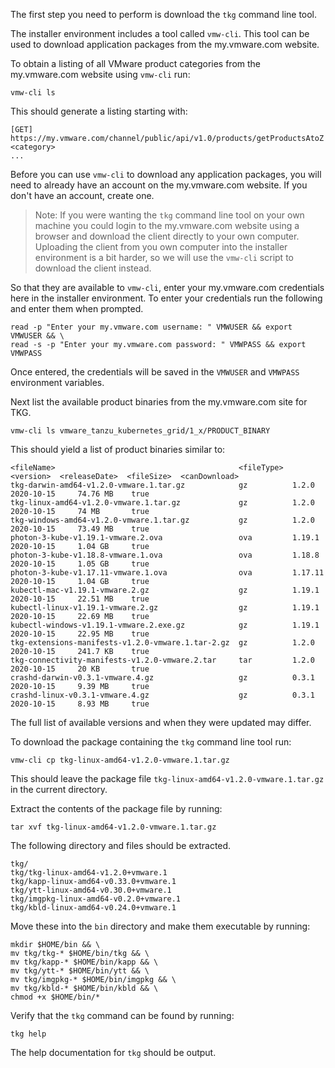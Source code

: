 The first step you need to perform is download the ``tkg`` command line tool.

The installer environment includes a tool called ``vmw-cli``. This tool can be used to download application packages from the my.vmware.com website.

To obtain a listing of all VMware product categories from the my.vmware.com website using ``vmw-cli`` run:

```execute-1
vmw-cli ls
```

This should generate a listing starting with:

```
[GET] https://my.vmware.com/channel/public/api/v1.0/products/getProductsAtoZ
<category>
...
```

Before you can use ``vmw-cli`` to download any application packages, you will need to already have an account on the my.vmware.com website. If you don't have an account, create one.

> Note: If you were wanting the ``tkg`` command line tool on your own machine you could login to the my.vmware.com website using a browser and download the client directly to your own computer. Uploading the client from you own computer into the installer environment is a bit harder, so we will use the ``vmw-cli`` script to download the client instead.

So that they are available to ``vmw-cli``, enter your my.vmware.com credentials here in the installer environment. To enter your credentials run the following and enter them when prompted.

```execute-1
read -p "Enter your my.vmware.com username: " VMWUSER && export VMWUSER && \
read -s -p "Enter your my.vmware.com password: " VMWPASS && export VMWPASS
```

Once entered, the credentials will be saved in the ``VMWUSER`` and ``VMWPASS`` environment variables.

Next list the available product binaries from the my.vmware.com site for TKG.

```execute-1
vmw-cli ls vmware_tanzu_kubernetes_grid/1_x/PRODUCT_BINARY
```

This should yield a list of product binaries similar to:

```
<fileName>                                         <fileType>  <version>  <releaseDate>  <fileSize>  <canDownload>
tkg-darwin-amd64-v1.2.0-vmware.1.tar.gz            gz          1.2.0      2020-10-15     74.76 MB    true         
tkg-linux-amd64-v1.2.0-vmware.1.tar.gz             gz          1.2.0      2020-10-15     74 MB       true         
tkg-windows-amd64-v1.2.0-vmware.1.tar.gz           gz          1.2.0      2020-10-15     73.49 MB    true         
photon-3-kube-v1.19.1-vmware.2.ova                 ova         1.19.1     2020-10-15     1.04 GB     true         
photon-3-kube-v1.18.8-vmware.1.ova                 ova         1.18.8     2020-10-15     1.05 GB     true         
photon-3-kube-v1.17.11-vmware.1.ova                ova         1.17.11    2020-10-15     1.04 GB     true         
kubectl-mac-v1.19.1-vmware.2.gz                    gz          1.19.1     2020-10-15     22.51 MB    true         
kubectl-linux-v1.19.1-vmware.2.gz                  gz          1.19.1     2020-10-15     22.69 MB    true         
kubectl-windows-v1.19.1-vmware.2.exe.gz            gz          1.19.1     2020-10-15     22.95 MB    true         
tkg-extensions-manifests-v1.2.0-vmware.1.tar-2.gz  gz          1.2.0      2020-10-15     241.7 KB    true         
tkg-connectivity-manifests-v1.2.0-vmware.2.tar     tar         1.2.0      2020-10-15     20 KB       true         
crashd-darwin-v0.3.1-vmware.4.gz                   gz          0.3.1      2020-10-15     9.39 MB     true         
crashd-linux-v0.3.1-vmware.4.gz                    gz          0.3.1      2020-10-15     8.93 MB     true
```

The full list of available versions and when they were updated may differ.

To download the package containing the ``tkg`` command line tool run:

```execute-1
vmw-cli cp tkg-linux-amd64-v1.2.0-vmware.1.tar.gz
```

This should leave the package file ``tkg-linux-amd64-v1.2.0-vmware.1.tar.gz`` in the current directory.

Extract the contents of the package file by running:

```execute-1
tar xvf tkg-linux-amd64-v1.2.0-vmware.1.tar.gz
```

The following directory and files should be extracted.

```
tkg/
tkg/tkg-linux-amd64-v1.2.0+vmware.1
tkg/kapp-linux-amd64-v0.33.0+vmware.1
tkg/ytt-linux-amd64-v0.30.0+vmware.1
tkg/imgpkg-linux-amd64-v0.2.0+vmware.1
tkg/kbld-linux-amd64-v0.24.0+vmware.1
```

Move these into the ``bin`` directory and make them executable by running:

```execute-1
mkdir $HOME/bin && \
mv tkg/tkg-* $HOME/bin/tkg && \
mv tkg/kapp-* $HOME/bin/kapp && \
mv tkg/ytt-* $HOME/bin/ytt && \
mv tkg/imgpkg-* $HOME/bin/imgpkg && \
mv tkg/kbld-* $HOME/bin/kbld && \
chmod +x $HOME/bin/*
```

Verify that the ``tkg`` command can be found by running:

```execute
tkg help
```

The help documentation for ``tkg`` should be output.
